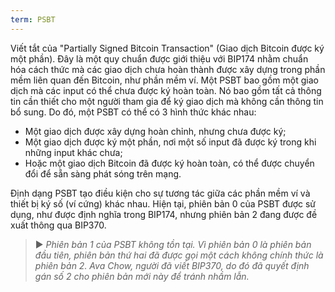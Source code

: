 ```yaml
---
term: PSBT
---
```


Viết tắt của "Partially Signed Bitcoin Transaction" (Giao dịch Bitcoin được ký một phần). Đây là một quy chuẩn được giới thiệu với BIP174 nhằm chuẩn hóa cách thức mà các giao dịch chưa hoàn thành được xây dựng trong phần mềm liên quan đến Bitcoin, như phần mềm ví. Một PSBT bao gồm một giao dịch mà các input có thể chưa được ký hoàn toàn. Nó bao gồm tất cả thông tin cần thiết cho một người tham gia để ký giao dịch mà không cần thông tin bổ sung. Do đó, một PSBT có thể có 3 hình thức khác nhau:
* Một giao dịch được xây dựng hoàn chỉnh, nhưng chưa được ký;
* Một giao dịch được ký một phần, nơi một số input đã được ký trong khi những input khác chưa;
* Hoặc một giao dịch Bitcoin đã được ký hoàn toàn, có thể được chuyển đổi để sẵn sàng phát sóng trên mạng.

Định dạng PSBT tạo điều kiện cho sự tương tác giữa các phần mềm ví và thiết bị ký số (ví cứng) khác nhau. Hiện tại, phiên bản 0 của PSBT được sử dụng, như được định nghĩa trong BIP174, nhưng phiên bản 2 đang được đề xuất thông qua BIP370.

> ► *Phiên bản 1 của PSBT không tồn tại. Vì phiên bản 0 là phiên bản đầu tiên, phiên bản thứ hai đã được gọi một cách không chính thức là phiên bản 2. Ava Chow, người đã viết BIP370, do đó đã quyết định gán số 2 cho phiên bản mới này để tránh nhầm lẫn.*